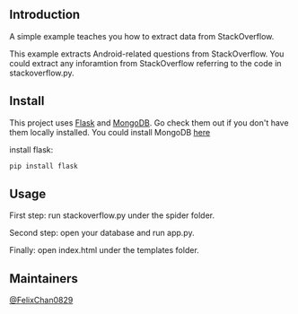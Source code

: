 ## Introduction
  A simple example teaches you how to extract data from StackOverflow. 
  
  This example extracts Android-related questions from StackOverflow. You could extract any inforamtion from StackOverflow referring to the code in stackoverflow.py.

## Install
  This project uses [Flask](https://palletsprojects.com/p/flask/) and [MongoDB](https://www.mongodb.com/). Go check them out if you don't have them locally installed.
  You could install MongoDB [here](www.mongodb.com/download-center/community)
  
  install flask: 
  ```Bash
  pip install flask
  ```
  
## Usage
  First step: run stackoverflow.py under the spider folder. 
  
  Second step: open your database and run app.py.
  
  Finally: open index.html under the templates folder.

## Maintainers
  [@FelixChan0829](https://github.com/FelixChan0829)
